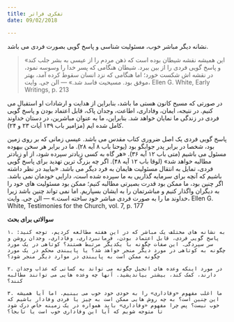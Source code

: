 ```yaml
---
title: تفکری فراتر
date: 09/02/2018

---
```


نشانه دیگر مباشر خوب، مسئولیت شناسی و پاسخ گویی بصورت فردی می باشد.

> <p></p>
> «این همیشه نقشه شیطان بوده است که ذهن مردم را از عیسی به بشر جلب کند و پاسخ گویی فردی را از بین ببرد. شیطان هنگامی که پسر خدا را وسوسه نمود، در نقشه اش شکست خورد؛ اما هنگامی که نزد انسان سقوط کرده آمد، بهتر موفق بود. مسیحیت فاسد شد.» — الن جی. وایت، Ellen G. White, Early Writings, p. 213

در صورتی که مسیح کانون هستی ما باشد، بنابراین از هدایت و ارشادات او استقبال می کنیم. در نتیجه، ایمان، وفاداری، اطاعت، وجدان پاک، قابل اعتماد بودن و پاسخ گویی فردی در زندگی ما نمایان خواهد شد. بنابراین، ما به عنوان مباشرین، در دستان خداوند کامل شده ایم (مزامیر باب ۱۳۹ آیات ۲۳ و ۲۴).

پاسخ گویی فردی یک اصل ضروری کتاب مقدس می باشد. عیسی زمانی که بر روی زمین بود، شخصا در برابر پدر جوابگو بود (یوحنا باب ۸ آیه ۲۸). ما در برابر هر سخن بیهوده مسئول می باشیم (متی باب ۱۲ آیه ۳۶). «هر گاه به کسی زیادتر سپرده شود، از او زیادتر مطالبه خواهد شد» (لوقا باب ۱۲ آیه ۴۸). اگر چه بزرگ ترین تهدید برای پاسخ گویی فردی، تمایل به انتقال مسئولیت هایمان به فرد دیگر می باشد. «بیایید در نظر داشته باشیم که آنچه برای سرمایه گذاریی به ما سپرده شده است، دارایی خودمان نمی باشد. اگر چنین بود، ما ممکن بود قدرت بصیرتی مطالبه کنیم؛ ممکن بود مسئولیت های خود را به دیگران واگذار کنیم و مباشرتمان را به ایشان بسپاریم. اما نمی تواند چنین باشد زیرا خداوند ما را به صورت فردی مباشر خود ساخته است.» — الن جی. وایت، Ellen G. White, Testimonies for the Church, vol. 7, p. 177

**سوالاتی برای بحث**

`۱. به نشانه های مختلف یک مباشر که در این هفته مطالعه کردیم، توجه کنید: پاسخ گویی فردی، قابل اعتماد بودن، فرمانبرداری، وفاداری، وجدان روشن و سر سپردگی. این صفات چگونه با یکدیگر مرتبط هستند؟ کوتاهی در یک مورد چگونه به کوتاهی در مورد دیگر منجر خواهد شد؟ یا پایبندی محکم در یک مورد چگونه ممکن است به پایبندی در موارد دیگر منجر شود؟`

`۲. در مورد اینکه وعده های انجیل چگونه می تواند به کسانی که عذاب وجدان دارند، کمک کند، بیشتر بیاندیشید. آنها چه وعده هایی می توانند مطالبه کنند؟`

`۳. ما اغلب مفهوم «وفاداری» را به خودی خود خوب می بینیم. اما آیا همیشه این چنین است؟ به چه روش هایی ممکن است به چیز یا فردی وفادار باشیم که خوب نیست؟ پس چرا مفهوم «وفاداری» باید همواره در یک زمینه خاص درک شود تا متوجه شویم که آیا این وفاداری خوب است یا نابجا؟`